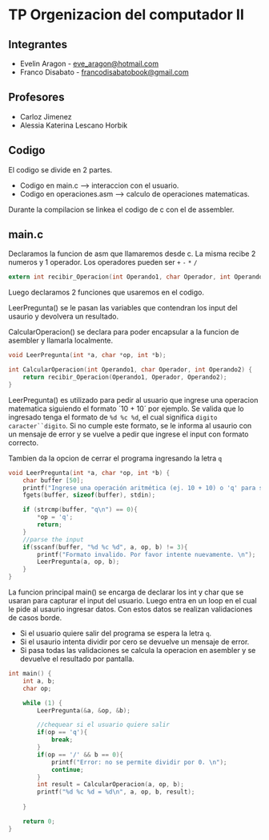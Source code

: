 # TP Orgenizacion del computador II

## Integrantes
* Evelin Aragon - eve_aragon@hotmail.com
* Franco Disabato - francodisabatobook@gmail.com

## Profesores
* Carloz Jimenez
* Alessia Katerina Lescano Horbik 

## Codigo

El codigo se divide en 2 partes.
* Codigo en main.c --> interaccion con el usuario.
* Codigo en operaciones.asm --> calculo de operaciones matematicas.

Durante la compilacion se linkea el codigo de c con el de assembler.

## main.c

Declaramos la funcion de asm que llamaremos desde c.
La misma recibe 2 numeros y 1 operador. Los operadores pueden ser `+` `-` `*` `/`

```c
extern int recibir_Operacion(int Operando1, char Operador, int Operando2);
```
Luego declaramos 2 funciones que usaremos en el codigo.

LeerPregunta() se le pasan las variables que contendran los input del usaurio y devolvera un resultado.

CalcularOperacion() se declara para poder encapsular a la funcion de asembler y llamarla localmente.

```c
void LeerPregunta(int *a, char *op, int *b);

int CalcularOperacion(int Operando1, char Operador, int Operando2) {
    return recibir_Operacion(Operando1, Operador, Operando2);
}
```

LeerPregunta() es utilizado para pedir al usuario que ingrese una operacion matematica siguiendo
el formato ´10 + 10´ por ejemplo.
Se valida que lo ingresado tenga el formato de `%d %c %d`, el cual significa `digito` `caracter``digito`. 
Si no cumple este formato, se le informa al usaurio con un mensaje de error y se vuelve a pedir que
ingrese el input con formato correcto.

Tambien da la opcion de cerrar el programa ingresando la letra `q`

```c
void LeerPregunta(int *a, char *op, int *b) {
    char buffer [50];
    printf("Ingrese una operación aritmética (ej. 10 + 10) o 'q' para salir: ");
    fgets(buffer, sizeof(buffer), stdin);

    if (strcmp(buffer, "q\n") == 0){
        *op = 'q';
        return;
    }
    //parse the input
    if(sscanf(buffer, "%d %c %d", a, op, b) != 3){
        printf("Formato invalido. Por favor intente nuevamente. \n");
        LeerPregunta(a, op, b);
    }
}
```

La funcion principal main() se encarga de declarar los int y char que se usaran para capturar el input del usuario.
Luego entra en un loop en el cual le pide al usaurio ingresar datos. Con estos datos se realizan validaciones
de casos borde.
* Si el usuario quiere salir del programa se espera la letra `q`.
* Si el usaurio intenta dividir por cero se devuelve un mensaje de error.
* Si pasa todas las validaciones se calcula la operacion en asembler y se devuelve el resultado por pantalla.

```c
int main() {
    int a, b;
    char op;

    while (1) {
        LeerPregunta(&a, &op, &b);

        //chequear si el usuario quiere salir
        if(op == 'q'){
            break;
        }
        if(op == '/' && b == 0){
            printf("Error: no se permite dividir por 0. \n");
            continue;
        }
        int result = CalcularOperacion(a, op, b);
        printf("%d %c %d = %d\n", a, op, b, result);
 
    }

    return 0;
}
```